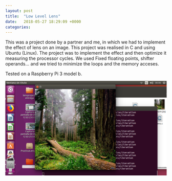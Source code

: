 ```yaml
---
layout: post
title:  "Low Level Lens"
date:   2018-05-27 18:29:09 +0000
categories: 
---
```


This was a project done by a partner and me, in which we had to implement the effect of lens on an image. This project was realised in C and using Ubuntu (Linux). The project was to implement the effect and then optimize it measuring the processor cycles. We used Fixed floating points, shifter operands... and we tried to minimize the loops and the memory acceses. 

Tested on a Raspberry Pi 3 model b.

![LowLevelLens-Image][LLL-Image]

[LLL-Image]: https://raw.githubusercontent.com/thelitelboy/thelitelboy.github.io/master/_assets/Lens.png